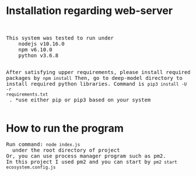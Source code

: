 <h1>Installation regarding web-server</h1>
<br>
<pre>
This system was tested to run under
    nodejs v10.16.0
    npm v6.10.0
    python v3.6.8
    
After satisfying upper requirements, please install required npm packages by <code>npm install</code>
Then, go to deep-model directory to install required python libraries.
Command is <code>pip3 install -U -r requirements.txt</code> . *use either pip or pip3 based on your system
</pre>

<h1>How to run the program</h1>
<pre>
Run command: <code>node index.js</code>  under the root directory of project
Or, you can use process manager program such as pm2.
In this project I used pm2 and you can start by <code>pm2 start ecosystem.config.js</code>
</pre>
